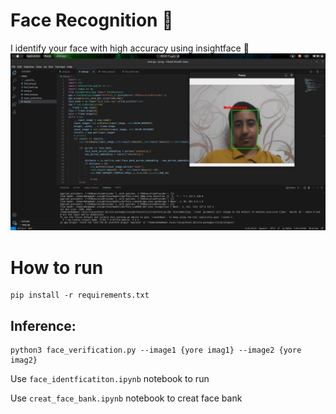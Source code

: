 # Face Recognition 🧑
I identify your face with high accuracy using insightface 🧑
<img src="https://github.com/MohamadNematizadeh/Face-Recognition/blob/main/result/result_face_identficatiton.png?raw=true" alt="about">

# How to run
```
pip install -r requirements.txt
```
## Inference:
```
python3 face_verification.py --image1 {yore imag1} --image2 {yore imag2}
```
Use `face_identficatiton.ipynb` notebook to run

Use `creat_face_bank.ipynb` notebook to creat face bank

